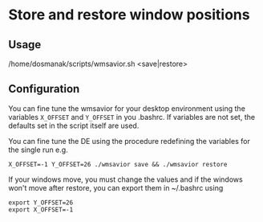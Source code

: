 # Store and restore window positions

## Usage
/home/dosmanak/scripts/wmsavior.sh <save|restore>

## Configuration
You can fine tune the wmsavior for your desktop environment using the variables
`X_OFFSET` and `Y_OFFSET` in you .bashrc.
If variables are not set, the defaults set in the script itself are used.

You can fine tune the DE using the procedure redefining
the variables for the single run e.g.
```
X_OFFSET=-1 Y_OFFSET=26 ./wmsavior save && ./wmsavior restore
```
If your windows move, you must change the values and if the windows won't move
after restore, you can export them in ~/.bashrc using
```
export Y_OFFSET=26
export X_OFFSET=-1
```
